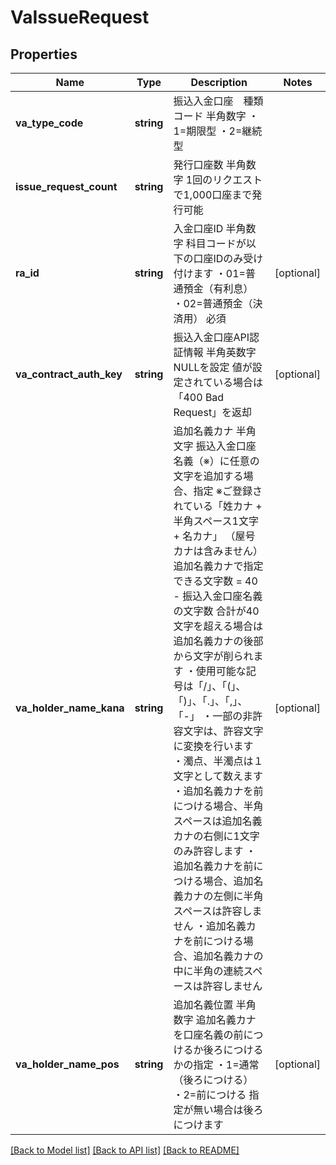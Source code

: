 # VaIssueRequest

## Properties
Name | Type | Description | Notes
------------ | ------------- | ------------- | -------------
**va_type_code** | **string** | 振込入金口座　種類コード 半角数字 ・1&#x3D;期限型 ・2&#x3D;継続型 | 
**issue_request_count** | **string** | 発行口座数 半角数字 1回のリクエストで1,000口座まで発行可能 | 
**ra_id** | **string** | 入金口座ID 半角数字 科目コードが以下の口座IDのみ受け付けます ・01&#x3D;普通預金（有利息） ・02&#x3D;普通預金（決済用） 必須 | [optional] 
**va_contract_auth_key** | **string** | 振込入金口座API認証情報 半角英数字 NULLを設定 値が設定されている場合は「400 Bad Request」を返却 | [optional] 
**va_holder_name_kana** | **string** | 追加名義カナ 半角文字 振込入金口座名義（※）に任意の文字を追加する場合、指定 ※ご登録されている「姓カナ + 半角スペース1文字 + 名カナ」 （屋号カナは含みません）  追加名義カナで指定できる文字数 &#x3D; 40 - 振込入金口座名義の文字数 合計が40文字を超える場合は追加名義カナの後部から文字が削られます  ・使用可能な記号は「/」、「(」、「)」、「.」、「,」、「-」 ・一部の非許容文字は、許容文字に変換を行います ・濁点、半濁点は１文字として数えます ・追加名義カナを前につける場合、半角スペースは追加名義カナの右側に1文字のみ許容します ・追加名義カナを前につける場合、追加名義カナの左側に半角スペースは許容しません ・追加名義カナを前につける場合、追加名義カナの中に半角の連続スペースは許容しません | [optional] 
**va_holder_name_pos** | **string** | 追加名義位置 半角数字 追加名義カナを口座名義の前につけるか後ろにつけるかの指定 ・1&#x3D;通常（後ろにつける） ・2&#x3D;前につける 指定が無い場合は後ろにつけます | [optional] 

[[Back to Model list]](../README.md#documentation-for-models) [[Back to API list]](../README.md#documentation-for-api-endpoints) [[Back to README]](../README.md)


